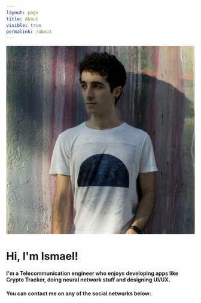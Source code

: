 ```yaml
---
layout: page
title: About
visible: true
permalink: /about
---
```


<div class="about-container">
	<img class="img-center" src="/assets/profile1.jpg"/>
	<h1>Hi, I'm Ismael!</h1>
	<h4>I'm a Telecommunication engineer who enjoys developing apps like <b>Crypto Tracker</b>, doing <b>neural network</b> stuff and <b>designing</b> UI/UX.</h4>
	<h4>You can contact me on any of the social networks below:</h4>
</div>




